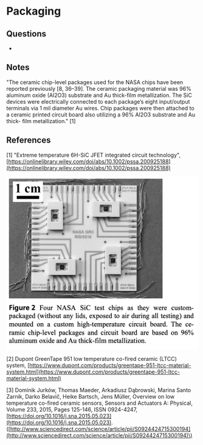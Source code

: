# Packaging

## Questions

* 
## Notes

"The ceramic chip-level packages used for the NASA chips have been reported previously \[8, 36–39\]. The ceramic packaging material was 96% aluminum oxide \(Al2O3\) substrate and Au thick-film metallization. The SiC devices were electrically connected to each package’s eight input/output terminals via 1 mil diameter Au wires. Chip packages were then attached to a ceramic printed circuit board also utilizing a 96% Al2O3 substrate and Au thick- film metallization." \[1\]

## References

\[1\] "Extreme temperature 6H-SiC JFET integrated circuit technology", [https://onlinelibrary.wiley.com/doi/abs/10.1002/pssa.200925188](https://onlinelibrary.wiley.com/doi/abs/10.1002/pssa.200925188)

![](.gitbook/assets/image%20%281%29.png)

\[2\] Dupont GreenTape 951 low temperature co-fired ceramic \(LTCC\) system, [https://www.dupont.com/products/greentape-951-ltcc-material-system.html](https://www.dupont.com/products/greentape-951-ltcc-material-system.html)

\[3\] Dominik Jurków, Thomas Maeder, Arkadiusz Dąbrowski, Marina Santo Zarnik, Darko Belavič, Heike Bartsch, Jens Müller, Overview on low temperature co-fired ceramic sensors, Sensors and Actuators A: Physical, Volume 233, 2015, Pages 125-146, ISSN 0924-4247, [https://doi.org/10.1016/j.sna.2015.05.023](https://doi.org/10.1016/j.sna.2015.05.023). \([http://www.sciencedirect.com/science/article/pii/S0924424715300194](http://www.sciencedirect.com/science/article/pii/S0924424715300194)\)

